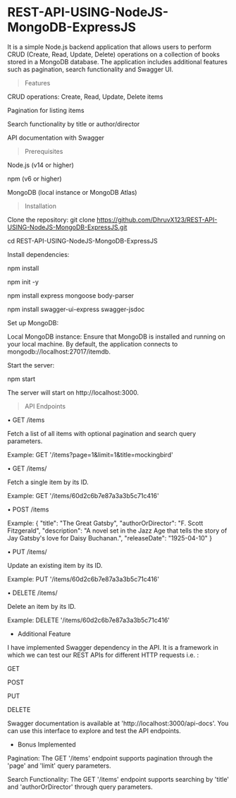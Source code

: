 # REST-API-USING-NodeJS-MongoDB-ExpressJS
It is a simple Node.js backend application that allows users to perform CRUD (Create, Read, Update, Delete) operations on a collection of books stored in a MongoDB database. The application includes additional features such as pagination, search functionality and Swagger UI. 

> Features

 CRUD operations: Create, Read, Update, Delete items

 Pagination for listing items

 Search functionality by title or author/director

 API documentation with Swagger

> Prerequisites

 Node.js (v14 or higher)

 npm (v6 or higher)

 MongoDB (local instance or MongoDB Atlas)

> Installation

Clone the repository:
git clone https://github.com/DhruvX123/REST-API-USING-NodeJS-MongoDB-ExpressJS.git

cd REST-API-USING-NodeJS-MongoDB-ExpressJS

Install dependencies:

npm install

npm init -y

npm install express mongoose body-parser

npm install swagger-ui-express swagger-jsdoc

Set up MongoDB:

Local MongoDB instance:
Ensure that MongoDB is installed and running on your local machine. By default, the application connects to mongodb://localhost:27017/itemdb.

Start the server:

npm start

The server will start on http://localhost:3000.

> API Endpoints

• GET /items

Fetch a list of all items with optional pagination and search query parameters.

Example: GET '/items?page=1&limit=1&title=mockingbird'

• GET /items/

Fetch a single item by its ID.

Example: GET '/items/60d2c6b7e87a3a3b5c71c416'

• POST /items

Example: 
{
  "title": "The Great Gatsby",
  "authorOrDirector": "F. Scott Fitzgerald",
  "description": "A novel set in the Jazz Age that tells the story of Jay Gatsby's love for Daisy Buchanan.",
  "releaseDate": "1925-04-10"
}

• PUT /items/

Update an existing item by its ID.

Example: PUT '/items/60d2c6b7e87a3a3b5c71c416'

• DELETE /items/

Delete an item by its ID.

Example: DELETE '/items/60d2c6b7e87a3a3b5c71c416'

- Additional Feature

I have implemented Swagger dependency in the API. It is a framework in which we can test our REST APIs for different HTTP requests i.e. :

GET

POST

PUT

DELETE

Swagger documentation is available at 'http://localhost:3000/api-docs'. You can use this interface to explore and test the API endpoints.

- Bonus Implemented

Pagination: The GET '/items' endpoint supports pagination through the 'page' and 'limit' query parameters.

Search Functionality: The GET '/items' endpoint supports searching by 'title' and 'authorOrDirector' through query parameters.
